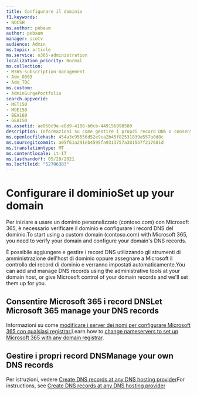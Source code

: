 ```yaml
---
title: Configurare il dominio
f1.keywords:
- NOCSH
ms.author: pebaum
author: pebaum
manager: scotv
audience: Admin
ms.topic: article
ms.service: o365-administration
localization_priority: Normal
ms.collection:
- M365-subscription-management
- Adm_O365
- Adm_TOC
ms.custom:
- AdminSurgePortfolio
search.appverid:
- MET150
- MOE150
- BEA160
- GEA150
ms.assetid: ae950c9e-e8d9-4108-b0cb-449156998580
description: Informazioni su come gestire i propri record DNS o consentire a Microsoft di gestire i record DNS.
ms.openlocfilehash: 454a3c95556d52e9ca2b45f82531839a557a0d8c
ms.sourcegitcommit: a05f61a291eb4595fa9313757a3815b7f217681d
ms.translationtype: MT
ms.contentlocale: it-IT
ms.lasthandoff: 05/29/2021
ms.locfileid: "52706383"
---
```

# <a name="set-up-your-domain"></a><span data-ttu-id="81f8e-103">Configurare il dominio</span><span class="sxs-lookup"><span data-stu-id="81f8e-103">Set up your domain</span></span>

<span data-ttu-id="81f8e-104">Per iniziare a usare un dominio personalizzato (contoso.com) con Microsoft 365, è necessario verificare il dominio e configurare i record DNS del dominio.</span><span class="sxs-lookup"><span data-stu-id="81f8e-104">To start using a custom domain (contoso.com) with Microsoft 365, you need to verify your domain and configure your domain's DNS records.</span></span> 
  
<span data-ttu-id="81f8e-105">È possibile aggiungere e gestire i record DNS utilizzando gli strumenti di amministrazione dell'host di dominio oppure assegnare a Microsoft il controllo dei record di dominio e verranno impostati automaticamente.</span><span class="sxs-lookup"><span data-stu-id="81f8e-105">You can add and manage DNS records using the administrative tools at your domain host, or give Microsoft control of your domain records and we'll set them up for you.</span></span>

## <a name="let-microsoft-365-manage-your-dns-records"></a><span data-ttu-id="81f8e-106">Consentire Microsoft 365 i record DNS</span><span class="sxs-lookup"><span data-stu-id="81f8e-106">Let Microsoft 365 manage your DNS records</span></span> 

<span data-ttu-id="81f8e-107">Informazioni su come [modificare i server dei nomi per configurare Microsoft 365 con qualsiasi registrar.](change-nameservers-at-any-domain-registrar.md)</span><span class="sxs-lookup"><span data-stu-id="81f8e-107">Learn how to [change nameservers to set up Microsoft 365 with any domain registrar](change-nameservers-at-any-domain-registrar.md).</span></span>

## <a name="manage-your-own-dns-records"></a><span data-ttu-id="81f8e-108">Gestire i propri record DNS</span><span class="sxs-lookup"><span data-stu-id="81f8e-108">Manage your own DNS records</span></span>

<span data-ttu-id="81f8e-109">Per istruzioni, vedere [Create DNS records at any DNS hosting provider](create-dns-records-at-any-dns-hosting-provider.md)</span><span class="sxs-lookup"><span data-stu-id="81f8e-109">For instructions, see [Create DNS records at any DNS hosting provider](create-dns-records-at-any-dns-hosting-provider.md)</span></span>

